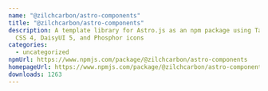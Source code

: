 ```yaml
---
name: "@zilchcarbon/astro-components"
title: "@zilchcarbon/astro-components"
description: A template library for Astro.js as an npm package using Tailwind
  CSS 4, DaisyUI 5, and Phosphor icons
categories:
  - uncategorized
npmUrl: https://www.npmjs.com/package/@zilchcarbon/astro-components
homepageUrl: https://www.npmjs.com/package/@zilchcarbon/astro-components
downloads: 1263
---
```

